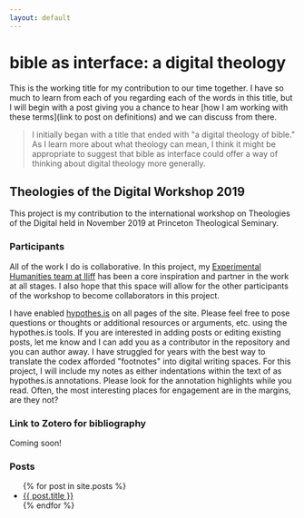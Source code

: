 ```yaml
---
layout: default
---
```


# bible as interface: a digital theology

This is the working title for my contribution to our time together. I have so much to learn from each of you regarding each of the words in this title, but I will begin with a post giving you a chance to hear [how I am working with these terms](link to post on definitions) and we can discuss from there.
> I initially began with a title that ended with "a digital theology of bible." As I learn more about what theology can mean, I think it might be appropriate to suggest that bible as interface could offer a way of thinking about digital theology more generally. 

## Theologies of the Digital Workshop 2019

This project is my contribution to the international workshop on Theologies of the Digital held in November 2019 at Princeton Theological Seminary. 

### Participants

All of the work I do is collaborative. In this project, my [Experimental Humanities team at Iliff](https://www.iliff.edu/experimental-humanities/) has been a core inspiration and partner in the work at all stages. I also hope that this space will allow for the other participants of the workshop to become collaborators in this project.

I have enabled [hypothes.is](https://hypothes.is) on all pages of the site. Please feel free to pose questions or thoughts or additional resources or arguments, etc. using the hypothes.is tools. If you are interested in adding posts or editing existing posts, let me know and I can add you as a contributor in the repository and you can author away. I have struggled for years with the best way to translate the codex afforded "footnotes" into digital writing spaces. For this project, I will include my notes as either indentations within the text of as hypothes.is annotations. Please look for the annotation highlights while you read. Often, the most interesting places for engagement are in the margins, are they not?

### Link to Zotero for bibliography

Coming soon!

### Posts

<ul>
  {% for post in site.posts %}
    <li>
      <a href="{{ post.url | relative_url }}">{{ post.title }}</a>
    </li>
  {% endfor %}
</ul>
